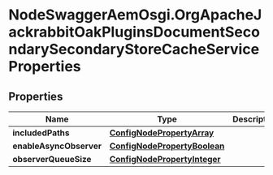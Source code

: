 # NodeSwaggerAemOsgi.OrgApacheJackrabbitOakPluginsDocumentSecondarySecondaryStoreCacheServiceProperties

## Properties

Name | Type | Description | Notes
------------ | ------------- | ------------- | -------------
**includedPaths** | [**ConfigNodePropertyArray**](ConfigNodePropertyArray.md) |  | [optional] 
**enableAsyncObserver** | [**ConfigNodePropertyBoolean**](ConfigNodePropertyBoolean.md) |  | [optional] 
**observerQueueSize** | [**ConfigNodePropertyInteger**](ConfigNodePropertyInteger.md) |  | [optional] 


